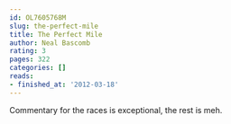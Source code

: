 ```yaml
---
id: OL7605768M
slug: the-perfect-mile
title: The Perfect Mile
author: Neal Bascomb
rating: 3
pages: 322
categories: []
reads:
- finished_at: '2012-03-18'
---
```

Commentary for the races is exceptional, the rest is meh.
